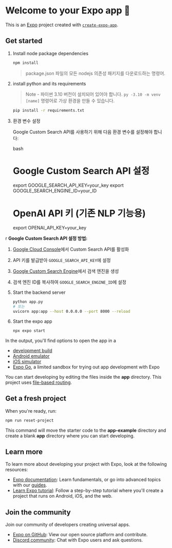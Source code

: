 # Welcome to your Expo app 👋

This is an [Expo](https://expo.dev) project created with [`create-expo-app`](https://www.npmjs.com/package/create-expo-app).

## Get started

1. Install node package dependencies

   ```bash
   npm install
   ```

   > package.json 파일의 모든 nodejs 의존성 패키지를 다운로드하는 명령어.

2. install python and its requirements

   > Note - 파이썬 3.10 버전이 설치되어 있어야 합니다. `py -3.10 -m venv [name]` 명령어로 가상 환경을 만들 수 있습니다.

   ```bash
   pip install -r requirements.txt
   ```

3. 환경 변수 설정

   Google Custom Search API를 사용하기 위해 다음 환경 변수를 설정해야 합니다:

   bash
   # Google Custom Search API 설정
   export GOOGLE_SEARCH_API_KEY=your_key
   export GOOGLE_SEARCH_ENGINE_ID=your_ID
   
   # OpenAI API 키 (기존 NLP 기능용)
   export OPENAI_API_KEY=your_key
   
r
   **Google Custom Search API 설정 방법:**
   1. [Google Cloud Console](https://console.cloud.google.com/apis/library/customsearch.googleapis.com)에서 Custom Search API를 활성화
   2. API 키를 발급받아 `GOOGLE_SEARCH_API_KEY`에 설정
   3. [Google Custom Search Engine](https://cse.google.com/cse/all)에서 검색 엔진을 생성
   4. 검색 엔진 ID를 복사하여 `GOOGLE_SEARCH_ENGINE_ID`에 설정

4. Start the backend server
   ```bash
   python app.py
   # 또는
   uvicorn app:app --host 0.0.0.0 --port 8000 --reload
   ```

5. Start the expo app
   ```sh
   npx expo start
   ```

In the output, you'll find options to open the app in a

- [development build](https://docs.expo.dev/develop/development-builds/introduction/)
- [Android emulator](https://docs.expo.dev/workflow/android-studio-emulator/)
- [iOS simulator](https://docs.expo.dev/workflow/ios-simulator/)
- [Expo Go](https://expo.dev/go), a limited sandbox for trying out app development with Expo

You can start developing by editing the files inside the **app** directory. This project uses [file-based routing](https://docs.expo.dev/router/introduction).

## Get a fresh project

When you're ready, run:

```bash
npm run reset-project
```

This command will move the starter code to the **app-example** directory and create a blank **app** directory where you can start developing.

## Learn more

To learn more about developing your project with Expo, look at the following resources:

- [Expo documentation](https://docs.expo.dev/): Learn fundamentals, or go into advanced topics with our [guides](https://docs.expo.dev/guides).
- [Learn Expo tutorial](https://docs.expo.dev/tutorial/introduction/): Follow a step-by-step tutorial where you'll create a project that runs on Android, iOS, and the web.

## Join the community

Join our community of developers creating universal apps.

- [Expo on GitHub](https://github.com/expo/expo): View our open source platform and contribute.
- [Discord community](https://chat.expo.dev): Chat with Expo users and ask questions.
